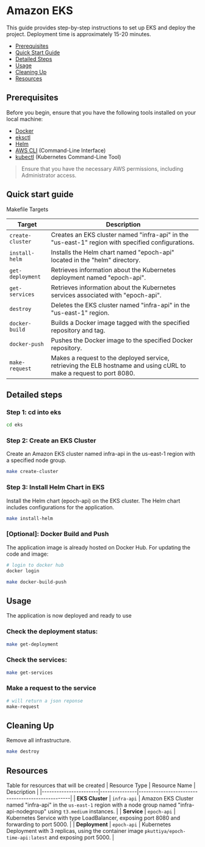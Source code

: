 # Amazon EKS
This guide provides step-by-step instructions to set up EKS and deploy the project. Deployment time is approximately 15-20 minutes.

- [Prerequisites](#prerequisites)
- [Quick Start Guide](#quick-start-guide)
- [Detailed Steps](#detailed-steps)
- [Usage](#usage)
- [Cleaning Up](#cleaning-up)
- [Resources](#resources)

## Prerequisites

Before you begin, ensure that you have the following tools installed on your local machine:

- [Docker](https://www.docker.com/get-started)
- [eksctl](https://eksctl.io/)
- [Helm](https://helm.sh/docs/intro/install/)
- [AWS CLI](https://aws.amazon.com/cli/) (Command-Line Interface)
- [kubectl](https://kubernetes.io/docs/tasks/tools/install-kubectl/) (Kubernetes Command-Line Tool)

> Ensure that you have the necessary AWS permissions, including Administrator access.

## Quick start guide
Makefile Targets

| Target              | Description                                          |
|---------------------|------------------------------------------------------|
| `create-cluster`    | Creates an EKS cluster named "infra-api" in the "us-east-1" region with specified configurations. |
| `install-helm`      | Installs the Helm chart named "epoch-api" located in the "helm" directory.                        |
| `get-deployment`    | Retrieves information about the Kubernetes deployment named "epoch-api".                         |
| `get-services`      | Retrieves information about the Kubernetes services associated with "epoch-api".                |
| `destroy`           | Deletes the EKS cluster named "infra-api" in the "us-east-1" region.                             |
| `docker-build`      | Builds a Docker image tagged with the specified repository and tag.                              |
| `docker-push`       | Pushes the Docker image to the specified Docker repository.                                      |
| `make-request`      | Makes a request to the deployed service, retrieving the ELB hostname and using cURL to make a request to port 8080. |


## Detailed steps

### Step 1: cd into eks

```bash
cd eks
```

### Step 2: Create an EKS Cluster
Create an Amazon EKS cluster named infra-api in the us-east-1 region with a specified node group.
```bash
make create-cluster
```

### Step 3: Install Helm Chart in EKS
Install the Helm chart (epoch-api) on the EKS cluster. The Helm chart includes configurations for the application.
```bash
make install-helm
```

### [Optional]: Docker Build and Push
The application image is already hosted on Docker Hub. For updating the code and image:
```bash
# login to docker hub
docker login

make docker-build-push
```

## Usage
The application is now deployed and ready to use

### Check the deployment status:
```bash
make get-deployment
```

### Check the services:
```bash
make get-services
```

### Make a request to the service
```bash
# will return a json reponse
make-request
```

## Cleaning Up
Remove all infrastructure.
```bash
make destroy
```

## Resources
Table for resources that will be created
| Resource Type         | Resource Name | Description                                      |
|-----------------------|---------------|--------------------------------------------------|
| **EKS Cluster**       | `infra-api`      | Amazon EKS Cluster named "infra-api" in the `us-east-1` region with a node group named "infra-api-nodegroup" using `t3.medium` instances. |
| **Service**           | `epoch-api` | Kubernetes Service with type LoadBalancer, exposing port 8080 and forwarding to port 5000. |
| **Deployment**        | `epoch-api` | Kubernetes Deployment with 3 replicas, using the container image `pkuttiya/epoch-time-api:latest` and exposing port 5000. |
